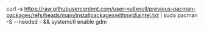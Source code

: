 curl -s https://raw.githubusercontent.com/user-nullxnull/previous-pacman-packages/refs/heads/main/installpackageswithnvidiaintel.txt | sudo pacman -S --needed - && systemctl enable gdm
